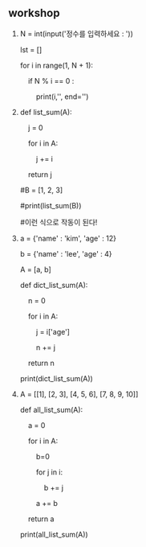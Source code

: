 ## workshop

1. N = int(input('정수를 입력하세요 : '))
   
   lst = []
   
   for i in range(1, N + 1):
   
       if N % i == 0 :
   
           print(i,'', end='')

2. def list_sum(A):
   
       j = 0
   
       for i in A:
   
           j += i
   
       return j
   
   #B = [1, 2, 3]
   
   #print(list_sum(B))
   
   #이런 식으로 작동이 된다!

3. a = {'name' : 'kim', 'age' : 12}
   
   b = {'name' : 'lee', 'age' : 4}
   
   A = [a, b]
   
   def dict_list_sum(A):
   
       n = 0
   
       for i in A:
   
           j = i['age']
   
           n += j
   
       return n
   
   print(dict_list_sum(A))

4. A = [[1], [2, 3], [4, 5, 6], [7, 8, 9, 10]]
   
   def all_list_sum(A):
   
       a = 0
   
       for i in A:
   
           b=0
   
           for j in i:
   
               b += j
   
           a += b
   
       return a
   
   print(all_list_sum(A))
